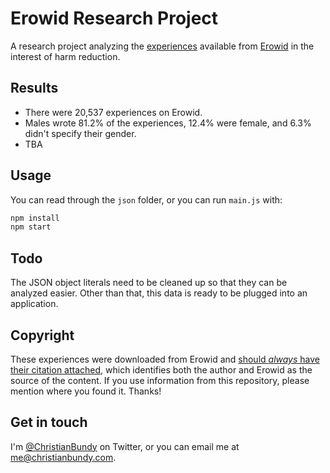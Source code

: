 # Erowid Research Project

A research project analyzing the  [experiences](http://www.erowid.org/experiences/exp_front.shtml) available from [Erowid](https://en.wikipedia.org/wiki/Erowid) in the interest of harm reduction.

## Results

* There were 20,537 experiences on Erowid.
* Males wrote 81.2% of the experiences, 12.4% were female, and 6.3% didn't specify their gender.
* TBA

## Usage

You can read through the `json` folder, or you can run `main.js` with:

```sh
npm install
npm start
```

## Todo

The JSON object literals need to be cleaned up so that they can be analyzed easier. Other than that, this data is ready to be plugged into an application.

## Copyright

These experiences were downloaded from Erowid and [should *always* have their citation attached](http://www.erowid.org/general/about/about_copyrights.shtml), which identifies both the author and Erowid as the source of the content. If you use information from this repository, please mention where you found it. Thanks!

## Get in touch

I'm [@ChristianBundy](http://twitter.com/christianbundy) on Twitter, or you can email me at [me@christianbundy.com](mailto:me@christianbundy.com).
